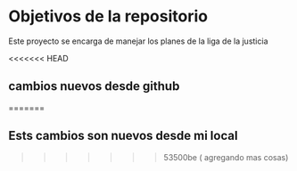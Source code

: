# Objetivos de la repositorio

Este proyecto se encarga de manejar los planes de la liga de la justicia

<<<<<<< HEAD
## cambios nuevos desde github
=======
## Ests cambios son nuevos desde mi local
>>>>>>> 53500be ( agregando mas cosas)

